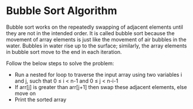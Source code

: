 <h1>Bubble Sort Algorithm</h1>
<p>Bubble sort works on the repeatedly swapping of adjacent elements until they are not in the intended order. 
It is called bubble sort because the movement of array elements is just like the movement of air bubbles in the water. 
Bubbles in water rise up to the surface; similarly, the array elements in bubble sort move to the end in each iteration.
</p>
<p>Follow the below steps to solve the problem:
<ul><li>Run a nested for loop to traverse the input array using two variables i and j, such that 0 ≤ i < n-1 and 0 ≤ j < n-i-1</li>
<li>If arr[j] is greater than arr[j+1] then swap these adjacent elements, else move on</li>
<li>Print the sorted array</li></ul></p>
